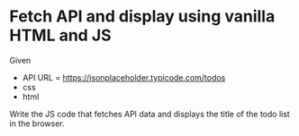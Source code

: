 # Fetch API and display using vanilla HTML and JS

Given 
* API URL = <https://jsonplaceholder.typicode.com/todos>
* css
* html

Write the JS code that fetches API data and displays the title of the todo list in the browser.
